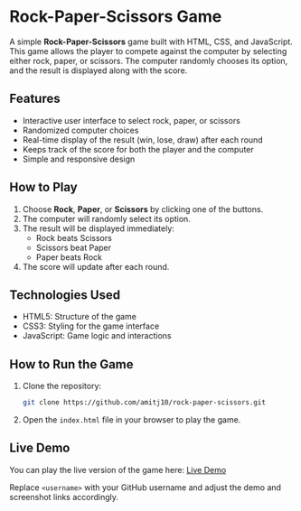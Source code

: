 # Rock-Paper-Scissors Game

A simple **Rock-Paper-Scissors** game built with HTML, CSS, and JavaScript. This game allows the player to compete against the computer by selecting either rock, paper, or scissors. The computer randomly chooses its option, and the result is displayed along with the score.

## Features
- Interactive user interface to select rock, paper, or scissors
- Randomized computer choices
- Real-time display of the result (win, lose, draw) after each round
- Keeps track of the score for both the player and the computer
- Simple and responsive design

## How to Play
1. Choose **Rock**, **Paper**, or **Scissors** by clicking one of the buttons.
2. The computer will randomly select its option.
3. The result will be displayed immediately:
   - Rock beats Scissors
   - Scissors beat Paper
   - Paper beats Rock
4. The score will update after each round.

## Technologies Used
- HTML5: Structure of the game
- CSS3: Styling for the game interface
- JavaScript: Game logic and interactions

## How to Run the Game
1. Clone the repository:
   ```bash
   git clone https://github.com/amitj10/rock-paper-scissors.git
   ```
2. Open the `index.html` file in your browser to play the game.

## Live Demo
You can play the live version of the game here: [Live Demo](https://amitj10.github.io/Rock_Paper_Scissor/)




Replace `<username>` with your GitHub username and adjust the demo and screenshot links accordingly.

